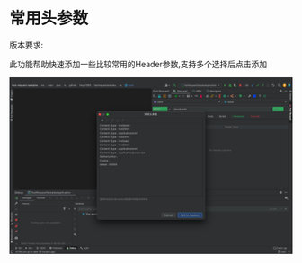 # 常用头参数

版本要求: <Badge text="2022.2.7" />

此功能帮助快速添加一些比较常用的Header参数,支持多个选择后点击添加

![commonHeader](../../.vuepress/public/img/2022.2.7/commonHeader.png)
